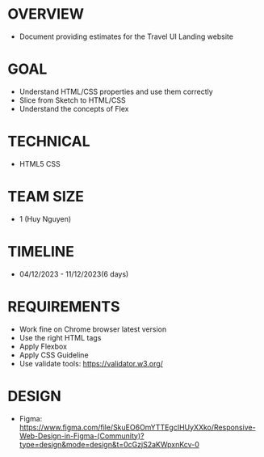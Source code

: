 
# OVERVIEW
* Document providing estimates for the Travel UI Landing website
# GOAL	
* Understand HTML/CSS properties and use them correctly
* Slice from Sketch to HTML/CSS
* Understand the concepts of Flex
# TECHNICAL
* HTML5
CSS
# TEAM SIZE
* 1 (Huy Nguyen)
# TIMELINE
* 04/12/2023 - 11/12/2023(6 days)
# REQUIREMENTS
* Work fine on Chrome browser latest version 
* Use the right HTML tags
* Apply Flexbox
* Apply CSS Guideline
* Use validate tools: https://validator.w3.org/
# DESIGN
* Figma: https://www.figma.com/file/SkuEO6OmYTTEgcIHUyXXko/Responsive-Web-Design-in-Figma-(Community)?type=design&mode=design&t=0cGzjS2aKWpxnKcv-0
